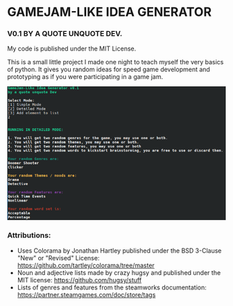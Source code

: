 # GAMEJAM-LIKE IDEA GENERATOR
### V0.1 BY A QUOTE UNQUOTE DEV.
My code is published under the MIT License.

This is a small little project I made one night to teach myself the very basics of python.
It gives you random ideas for speed game development and prototyping as if you were participating
in a game jam.

![Screenshot of the generator function](screenshot.png)


### Attributions:
- Uses Colorama by Jonathan Hartley published under the BSD 3-Clause "New" or "Revised" License: https://github.com/tartley/colorama/tree/master
- Noun and adjective lists made by crazy hugsy and published under the MIT license: https://github.com/hugsy/stuff
- Lists of genres and features from the steamworks documentation: https://partner.steamgames.com/doc/store/tags

